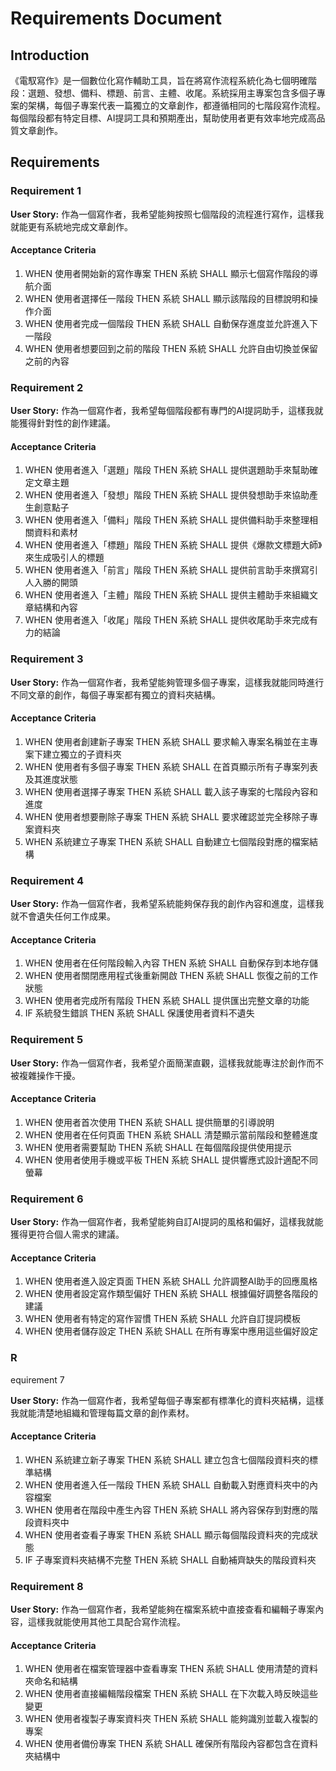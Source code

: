 # Requirements Document

## Introduction

《電馭寫作》是一個數位化寫作輔助工具，旨在將寫作流程系統化為七個明確階段：選題、發想、備料、標題、前言、主體、收尾。系統採用主專案包含多個子專案的架構，每個子專案代表一篇獨立的文章創作，都遵循相同的七階段寫作流程。每個階段都有特定目標、AI提詞工具和預期產出，幫助使用者更有效率地完成高品質文章創作。

## Requirements

### Requirement 1

**User Story:** 作為一個寫作者，我希望能夠按照七個階段的流程進行寫作，這樣我就能更有系統地完成文章創作。

#### Acceptance Criteria

1. WHEN 使用者開始新的寫作專案 THEN 系統 SHALL 顯示七個寫作階段的導航介面
2. WHEN 使用者選擇任一階段 THEN 系統 SHALL 顯示該階段的目標說明和操作介面
3. WHEN 使用者完成一個階段 THEN 系統 SHALL 自動保存進度並允許進入下一階段
4. WHEN 使用者想要回到之前的階段 THEN 系統 SHALL 允許自由切換並保留之前的內容

### Requirement 2

**User Story:** 作為一個寫作者，我希望每個階段都有專門的AI提詞助手，這樣我就能獲得針對性的創作建議。

#### Acceptance Criteria

1. WHEN 使用者進入「選題」階段 THEN 系統 SHALL 提供選題助手來幫助確定文章主題
2. WHEN 使用者進入「發想」階段 THEN 系統 SHALL 提供發想助手來協助產生創意點子
3. WHEN 使用者進入「備料」階段 THEN 系統 SHALL 提供備料助手來整理相關資料和素材
4. WHEN 使用者進入「標題」階段 THEN 系統 SHALL 提供《爆款文標題大師》來生成吸引人的標題
5. WHEN 使用者進入「前言」階段 THEN 系統 SHALL 提供前言助手來撰寫引人入勝的開頭
6. WHEN 使用者進入「主體」階段 THEN 系統 SHALL 提供主體助手來組織文章結構和內容
7. WHEN 使用者進入「收尾」階段 THEN 系統 SHALL 提供收尾助手來完成有力的結論

### Requirement 3

**User Story:** 作為一個寫作者，我希望能夠管理多個子專案，這樣我就能同時進行不同文章的創作，每個子專案都有獨立的資料夾結構。

#### Acceptance Criteria

1. WHEN 使用者創建新子專案 THEN 系統 SHALL 要求輸入專案名稱並在主專案下建立獨立的子資料夾
2. WHEN 使用者有多個子專案 THEN 系統 SHALL 在首頁顯示所有子專案列表及其進度狀態
3. WHEN 使用者選擇子專案 THEN 系統 SHALL 載入該子專案的七階段內容和進度
4. WHEN 使用者想要刪除子專案 THEN 系統 SHALL 要求確認並完全移除子專案資料夾
5. WHEN 系統建立子專案 THEN 系統 SHALL 自動建立七個階段對應的檔案結構

### Requirement 4

**User Story:** 作為一個寫作者，我希望系統能夠保存我的創作內容和進度，這樣我就不會遺失任何工作成果。

#### Acceptance Criteria

1. WHEN 使用者在任何階段輸入內容 THEN 系統 SHALL 自動保存到本地存儲
2. WHEN 使用者關閉應用程式後重新開啟 THEN 系統 SHALL 恢復之前的工作狀態
3. WHEN 使用者完成所有階段 THEN 系統 SHALL 提供匯出完整文章的功能
4. IF 系統發生錯誤 THEN 系統 SHALL 保護使用者資料不遺失

### Requirement 5

**User Story:** 作為一個寫作者，我希望介面簡潔直觀，這樣我就能專注於創作而不被複雜操作干擾。

#### Acceptance Criteria

1. WHEN 使用者首次使用 THEN 系統 SHALL 提供簡單的引導說明
2. WHEN 使用者在任何頁面 THEN 系統 SHALL 清楚顯示當前階段和整體進度
3. WHEN 使用者需要幫助 THEN 系統 SHALL 在每個階段提供使用提示
4. WHEN 使用者使用手機或平板 THEN 系統 SHALL 提供響應式設計適配不同螢幕

### Requirement 6

**User Story:** 作為一個寫作者，我希望能夠自訂AI提詞的風格和偏好，這樣我就能獲得更符合個人需求的建議。

#### Acceptance Criteria

1. WHEN 使用者進入設定頁面 THEN 系統 SHALL 允許調整AI助手的回應風格
2. WHEN 使用者設定寫作類型偏好 THEN 系統 SHALL 根據偏好調整各階段的建議
3. WHEN 使用者有特定的寫作習慣 THEN 系統 SHALL 允許自訂提詞模板
4. WHEN 使用者儲存設定 THEN 系統 SHALL 在所有專案中應用這些偏好設定
### R
equirement 7

**User Story:** 作為一個寫作者，我希望每個子專案都有標準化的資料夾結構，這樣我就能清楚地組織和管理每篇文章的創作素材。

#### Acceptance Criteria

1. WHEN 系統建立新子專案 THEN 系統 SHALL 建立包含七個階段資料夾的標準結構
2. WHEN 使用者進入任一階段 THEN 系統 SHALL 自動載入對應資料夾中的內容檔案
3. WHEN 使用者在階段中產生內容 THEN 系統 SHALL 將內容保存到對應的階段資料夾中
4. WHEN 使用者查看子專案 THEN 系統 SHALL 顯示每個階段資料夾的完成狀態
5. IF 子專案資料夾結構不完整 THEN 系統 SHALL 自動補齊缺失的階段資料夾

### Requirement 8

**User Story:** 作為一個寫作者，我希望能夠在檔案系統中直接查看和編輯子專案內容，這樣我就能使用其他工具配合寫作流程。

#### Acceptance Criteria

1. WHEN 使用者在檔案管理器中查看專案 THEN 系統 SHALL 使用清楚的資料夾命名和結構
2. WHEN 使用者直接編輯階段檔案 THEN 系統 SHALL 在下次載入時反映這些變更
3. WHEN 使用者複製子專案資料夾 THEN 系統 SHALL 能夠識別並載入複製的專案
4. WHEN 使用者備份專案 THEN 系統 SHALL 確保所有階段內容都包含在資料夾結構中